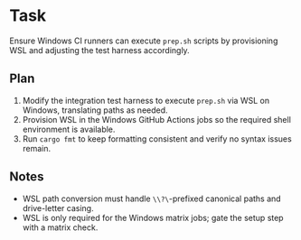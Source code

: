 # Task
Ensure Windows CI runners can execute `prep.sh` scripts by provisioning WSL and adjusting the test harness accordingly.

## Plan
1. Modify the integration test harness to execute `prep.sh` via WSL on Windows, translating paths as needed.
2. Provision WSL in the Windows GitHub Actions jobs so the required shell environment is available.
3. Run `cargo fmt` to keep formatting consistent and verify no syntax issues remain.

## Notes
- WSL path conversion must handle `\\?\`-prefixed canonical paths and drive-letter casing.
- WSL is only required for the Windows matrix jobs; gate the setup step with a matrix check.
